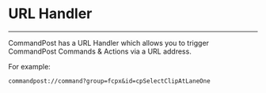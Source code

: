 # URL Handler
---

CommandPost has a URL Handler which allows you to trigger CommandPost Commands & Actions via a URL address.

For example:

`commandpost://command?group=fcpx&id=cpSelectClipAtLaneOne`